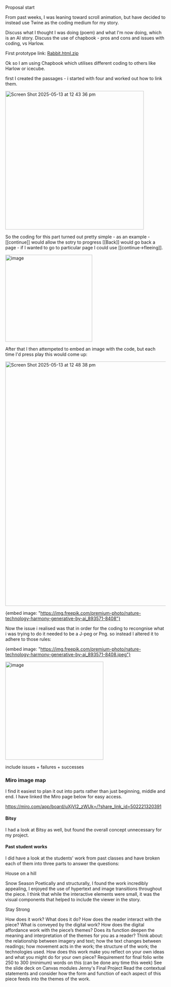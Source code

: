Proposal start

From past weeks, I was leaning toward scroll animation, but have decided to instead use Twine as the coding medium for my story. 

Discuss what I thought I was doing (poem) and what I'm now doing, which is an AI story.
Discuss the use of chapbook - pros and cons and issues with coding, vs Harlow.

First prototype link: [Rabbit.html.zip](https://github.com/user-attachments/files/20180355/Rabbit.html.zip)


Ok so I am using Chapbook which utilises different coding to others like Harlow or icecube. 

first I created the passages - i started with four and worked out how to link them. 

<img width="435" alt="Screen Shot 2025-05-13 at 12 43 36 pm" src="https://github.com/user-attachments/assets/44abf1fb-dd02-4d79-904a-96fc58a9fb77" />

So the coding for this part turned out pretty simple - as an example -  [[continue]] would allow the sotry to progress
[[Back]] would go back a page - if I wanted to go to particular page I could use [[continue->fleeing]]. 

<img width="273" alt="image" src="https://github.com/user-attachments/assets/aeae5290-0daa-4754-a253-c1263e9c8638" />


After that I then attempeted to embed an image with the code, but each time I'd press play this would come up:

<img width="767" alt="Screen Shot 2025-05-13 at 12 48 38 pm" src="https://github.com/user-attachments/assets/09c667f9-6845-45c0-bddb-8105cf2961a7" />

{embed image: "https://img.freepik.com/premium-photo/nature-technology-harmony-generative-by-ai_893571-8408"}

Now the issue i realised was that in order for the coding to recongnise what i was trying to do it needed to be a J-peg or Png. 
so instead I altered it to adhere to those rules: 

{embed image: "https://img.freepik.com/premium-photo/nature-technology-harmony-generative-by-ai_893571-8408.jpeg"}

<img width="308" alt="image" src="https://github.com/user-attachments/assets/51de17ea-81fa-464b-9bee-3119dc0b9bf3" />


include issues + failures + successes

### Miro image map

I find it easiest to plan it out into parts rather than just beginning, middle and end. I have linked the Miro page below for easy access.

https://miro.com/app/board/uXjVI2_zWUk=/?share_link_id=502221320391


#### Bitsy
I had a look at Bitsy as well, but found the overall concept unnecessary for my project.

#### Past student works


I did have a look at the students' work from past classes and have broken each of them into three parts to answer the questions:

House on a hill

Snow Season 
Poetically and structurally, I found the work incredibly appealing, I enjoyed the use of hypertext and image transitions throughout the piece. I think that while the interactive elements were small, it was the visual components that helped to include the viewer in the story.

Stay Strong



How does it work? What does it do? How does the reader interact with the piece? What is conveyed by the digital work?
How does the digital affordance work with the piece’s themes? Does its function deepen the meaning and interpretation of the themes for you as a reader?
Think about: the relationship between imagery and text; how the text changes between readings; how movement acts in the work; the structure of the work; the technologies used.
How does this work make you reflect on your own ideas and what you might do for your own piece? Requirement for final folio write 250 to 300 (minimum) words on this (can be done any time this week)
See the slide deck on Canvas modules Jenny's Final Project
Read the contextual statements and consider how the form and function of each aspect of this piece feeds into the themes of the work.





